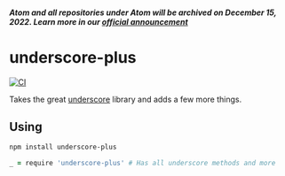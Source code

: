 ##### Atom and all repositories under Atom will be archived on December 15, 2022. Learn more in our [official announcement](https://github.blog/2022-06-08-sunsetting-atom/)
 # underscore-plus
[![CI](https://github.com/atom/underscore-plus/actions/workflows/ci.yml/badge.svg)](https://github.com/atom/underscore-plus/actions/workflows/ci.yml)

Takes the great [underscore](http://underscorejs.org/) library and adds a few more things.

## Using

```sh
npm install underscore-plus
```

```coffeescript
_ = require 'underscore-plus' # Has all underscore methods and more
```
